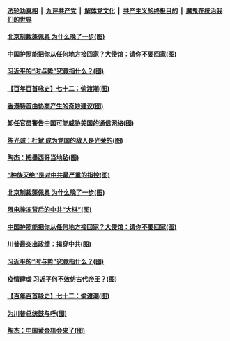 ####  [法轮功真相](../../../../basic/blob/master/README.md?t=01220431) &nbsp;|&nbsp; [九评共产党](../../../../9ping.md/blob/master/README.md?t=01220431) &nbsp;|&nbsp; [解体党文化](../../../../jtdwh.md/blob/master/README.md?t=01220431)  &nbsp;|&nbsp; [共产主义的终极目的](../../../../gczydzjmd.md/blob/master/README.md?t=01220431) &nbsp;|&nbsp; [魔鬼在统治我们的世界](../../../../mgztzwmdsj.md/blob/master/README.md?t=01220431) 

#### [北京制裁蓬佩奥 为什么晚了一步(图)](../pages/p4/959820.md?t=01220431) 

#### [中国护照能把你从任何地方接回家？大使馆：请你不要回家(图)](../pages/p4/959674.md?t=01220431) 

#### [习近平的“时与势”究竟指什么？(图)](../pages/p4/959662.md?t=01220431) 

#### [【百年百首咏史】七十二：偷渡潮(图)](../pages/p4/959658.md?t=01220431) 


#### [香港特首由协商产生的奇妙建议(图)](../pages/p4/959537.md?t=01220431) 



#### [卸任官员警告中国可能威胁美国的通信网络(图)](../pages/p4/959845.md?t=01220431) 

#### [陈光诚：杜斌 成为党国的敌人是光荣的(图)](../pages/p4/959830.md?t=01220431) 

#### [陶杰：把墨西哥当地毡(图)](../pages/p4/959827.md?t=01220431) 

#### [“种族灭绝”是对中共最严重的指控(图)](../pages/p4/959823.md?t=01220431) 

#### [北京制裁蓬佩奥 为什么晚了一步(图)](../pages/p4/959820.md?t=01220431) 




#### [限电挨冻背后的中共“大棋”(图)](../pages/p4/959663.md?t=01220431) 

#### [中国护照能把你从任何地方接回家？大使馆：请你不要回家(图)](../pages/p4/959674.md?t=01220431) 

#### [川普最突出政绩：揭穿中共(图)](../pages/p4/959672.md?t=01220431) 

#### [习近平的“时与势”究竟指什么？(图)](../pages/p4/959662.md?t=01220431) 

#### [疫情肆虐 习近平何不效仿古代帝王？(图)](../pages/p4/959668.md?t=01220431) 

#### [【百年百首咏史】七十二：偷渡潮(图)](../pages/p4/959658.md?t=01220431) 



#### [为川普总统鼓与呼(图)](../pages/p4/959583.md?t=01220431) 

#### [陶杰：中国黄金机会来了(图)](../pages/p4/959540.md?t=01220431) 


